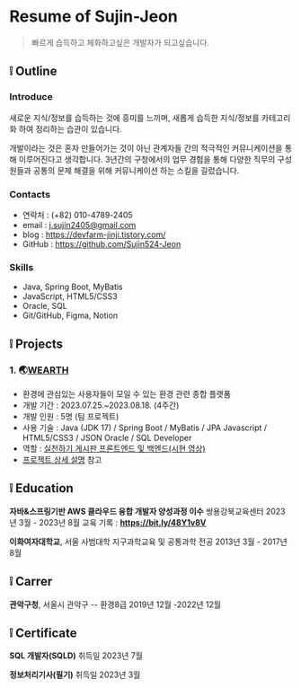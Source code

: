 # Resume of Sujin-Jeon
> 빠르게 습득하고 체화하고싶은 개발자가 되고싶습니다.
 
## ❕ Outline

### Introduce
새로운 지식/정보를 습득하는 것에 흥미를 느끼며, 새롭게 습득한 지식/정보를 카테고리화 하여 정리하는 습관이 있습니다.

개발이라는 것은 혼자 만들어가는 것이 아닌 관계자들 간의 적극적인 커뮤니케이션을 통해 이루어진다고 생각합니다. 3년간의 구청에서의 업무 경험을 통해 다양한 직무의 구성원들과 공통의 문제 해결을 위해 커뮤니케이션 하는 스킬을 길렀습니다.

### Contacts
- 연락처 : (+82) 010-4789-2405
- email : j.sujin2405@gmail.com
- blog : https://devfarm-jinji.tistory.com/
- GitHub : https://github.com/Sujin524-Jeon

### Skills
- Java, Spring Boot, MyBatis
- JavaScript, HTML5/CSS3
- Oracle, SQL
- Git/GitHub, Figma, Notion

## ❕ Projects

### 1. 🌏[WEARTH](https://github.com/Sujin524-Jeon/WEARTH)
- 환경에 관심있는 사용자들이 모일 수 있는 환경 관련 종합 플랫폼
- 개발 기간 : 2023.07.25.~2023.08.18. (4주간)
- 개발 인원 : 5명 (팀 프로젝트)
- 사용 기술 : 
	Java (JDK 17) / Spring Boot / MyBatis / JPA 
Javascript / HTML5/CSS3 / JSON
	Oracle / SQL Developer
- 역할 : [실천하기 게시판 프론트엔드 및 백엔드(시현 영상)](https://bit.ly/3O2YImQ)
- [프로젝트 상세 설명]() 참고
 
## ❕ Education
**자바&스프링기반 AWS 클라우드 융합 개발자 양성과정 이수**
쌍용강북교육센터
2023년 3월 - 2023년 8월
교육 기록 : **https://bit.ly/48Y1v8V**

**이화여자대학교**, 서울
사범대학 지구과학교육 및 공통과학 전공
2013년 3월 - 2017년 8월

## ❕ Carrer
**관악구청**, 서울시 관악구 -- 환경8급
2019년 12월 -2022년 12월

## ❕ Certificate
**SQL 개발자(SQLD)**
취득일 2023년 7월

**정보처리기사(필기)**
취득일 2023년 3월
